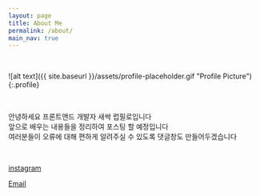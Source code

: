 ```yaml
---
layout: page
title: About Me
permalink: /about/
main_nav: true
---
```


<br>

![alt text]({{ site.baseurl }}/assets/profile-placeholder.gif "Profile Picture"){:.profile}

<br>

안녕하세요 프론트앤드 개발자 새싹 럽필로입니다  
앞으로 배우는 내용들을 정리하여 포스팅 할 예정입니다  
여러분들이 오류에 대해 편하게 알려주실 수 있도록 댓글창도 만들어두겠습니다

<br>

[instagram](https://www.instagram.com/devluvpillow/)

[Email](devluvpillow@gmail.com)

<br>
<br>
